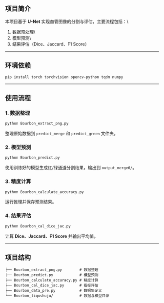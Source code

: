

## 项目简介

本项目基于 **U-Net** 实现血管图像的分割与评估，主要流程包括：\
1. 数据预处理\
2. 模型预测\
3. 结果评估（Dice、Jaccard、F1 Score）

------------------------------------------------------------------------

## 环境依赖

``` bash
pip install torch torchvision opencv-python tqdm numpy
```

------------------------------------------------------------------------

## 使用流程

### 1. 数据整理

``` bash
python Bourbon_extract_png.py
```

整理原始数据到 `predict_merge` 和 `predict_green` 文件夹。

### 2. 模型预测

``` bash
python Bourbon_predict.py
```

使用训练好的模型生成红/绿通道分割结果，输出到 `output_merge6/`。

### 3. 精度计算

``` bash
python Bourbon_calculate_accuracy.py
```

运行推理并保存预测结果。

### 4. 结果评估

``` bash
python Bourbon_cal_dice_jac.py
```

计算 **Dice、Jaccard、F1 Score** 并输出平均值。

------------------------------------------------------------------------

## 项目结构

    ├── Bourbon_extract_png.py        # 数据整理
    ├── Bourbon_predict.py            # 模型预测
    ├── Bourbon_calculate_accuracy.py # 精度计算
    ├── Bourbon_cal_dice_jac.py       # 指标评估
    ├── Bourbon_data_pre.py           # 数据集定义
    └── Bourbon_tiqushuju/            # 数据与模型目录
